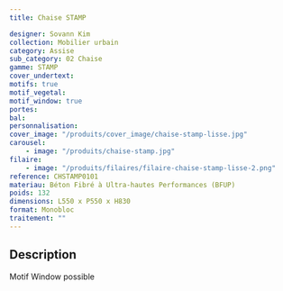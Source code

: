 ```yaml
---
title: Chaise STAMP

designer: Sovann Kim
collection: Mobilier urbain
category: Assise
sub_category: 02 Chaise
gamme: STAMP
cover_undertext:
motifs: true
motif_vegetal:
motif_window: true
portes:
bal:
personnalisation:
cover_image: "/produits/cover_image/chaise-stamp-lisse.jpg"
carousel:
    - image: "/produits/chaise-stamp.jpg"
filaire:
    - image: "/produits/filaires/filaire-chaise-stamp-lisse-2.png"
reference: CHSTAMP0101
materiau: Béton Fibré à Ultra-hautes Performances (BFUP)
poids: 132
dimensions: L550 x P550 x H830
format: Monobloc
traitement: ""
---
```


## Description

Motif Window possible
